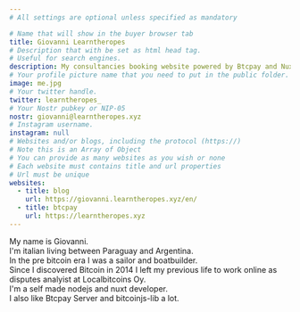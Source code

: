 ```yaml
---
# All settings are optional unless specified as mandatory

# Name that will show in the buyer browser tab
title: Giovanni Learntheropes
# Description that with be set as html head tag.
# Useful for search engines.
description: My consultancies booking website powered by Btcpay and Nuxt
# Your profile picture name that you need to put in the public folder.
image: me.jpg
# Your twitter handle.
twitter: learntheropes_
# Your Nostr pubkey or NIP-05
nostr: giovanni@learntheropes.xyz
# Instagram username.
instagram: null
# Websites and/or blogs, including the protocol (https://)
# Note this is an Array of Object
# You can provide as many websites as you wish or none
# Each website must contains title and url properties
# Url must be unique
websites:
  - title: blog
    url: https://giovanni.learntheropes.xyz/en/
  - title: btcpay
    url: https://learntheropes.xyz
---
```

My name is Giovanni.  
I'm italian living between Paraguay and Argentina.  
In the pre bitcoin era I was a sailor and boatbuilder.  
Since I discovered Bitcoin in 2014 I left my previous life to work online as disputes analyist at Localbitcoins Oy.  
I'm a self made nodejs and nuxt developer.  
I also like Btcpay Server and bitcoinjs-lib a lot.  